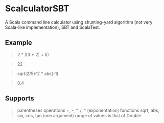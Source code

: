 # ScalculatorSBT
A Scala command line calculator using shunting-yard algorithm (not very Scala-like implementation), SBT and ScalaTest. 

## Example
>2 * ((3 * 2) + 5)

>22

>sqrt(2/5)^2 * abs(-1)

>0.4

## Supports
>parentheses
>operations +, -, *, /, ^ (exponentation)
>functions sqrt, abs, sin, cos, tan (one argument)
>range of values is that of Double
